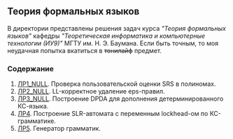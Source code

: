 ## Теория формальных языков
В директории представлены решения задач курса _"Теория формальных языков"_ кафедры _"Теоретическая информатика и компьютерные технологии (ИУ9)"_ МГТУ им. Н. Э. Баумана. Если быть точным, то моя неудачная попытка вкатиться в ~~тонилайф~~ предмет.

### Содержание
1. [ЛР1_NULL](./lab1_null). Проверка пользовательской оценки SRS в полиномах.
2. [ЛР2_NULL](./lab2_null). LL-корректное удаление eps-правил. 
3. [ЛР3_NULL](./lab3_null). Построение DPDA для дополнения детерминированного КС-языка.
4. [ЛР4](./lab4). Построение SLR-автомата с переменным lockhead-ом по КС-грамматике.
5. [ЛР5](./lab5). Генератор грамматик.



